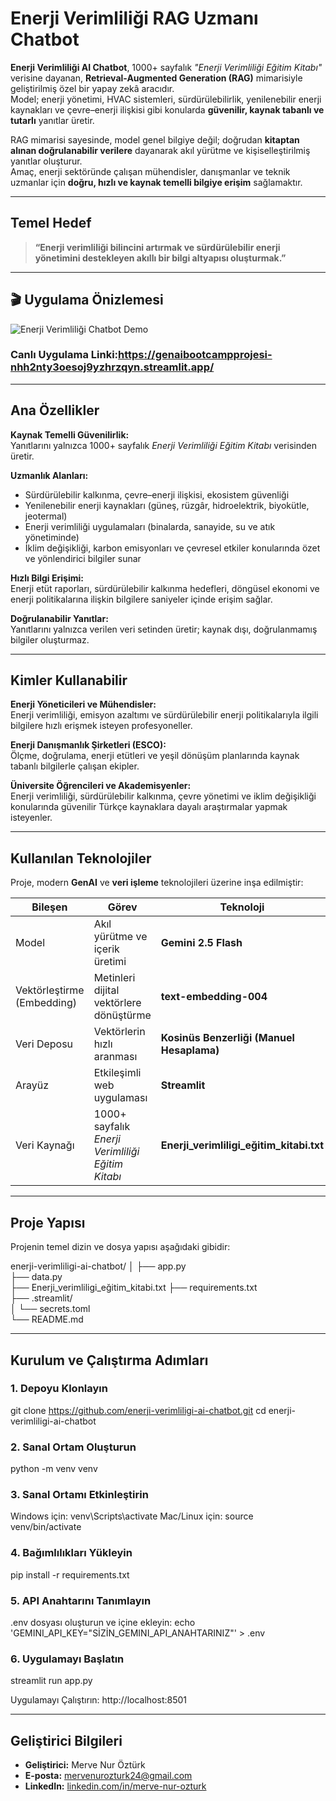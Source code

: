 # Enerji Verimliliği RAG Uzmanı Chatbot

**Enerji Verimliliği AI Chatbot**, 1000+ sayfalık *"Enerji Verimliliği Eğitim Kitabı"* verisine dayanan, **Retrieval-Augmented Generation (RAG)** mimarisiyle geliştirilmiş özel bir yapay zekâ aracıdır.  
Model; enerji yönetimi, HVAC sistemleri, sürdürülebilirlik, yenilenebilir enerji kaynakları ve çevre–enerji ilişkisi gibi konularda **güvenilir, kaynak tabanlı ve tutarlı** yanıtlar üretir.

RAG mimarisi sayesinde, model genel bilgiye değil; doğrudan **kitaptan alınan doğrulanabilir verilere** dayanarak akıl yürütme ve kişiselleştirilmiş yanıtlar oluşturur.  
Amaç, enerji sektöründe çalışan mühendisler, danışmanlar ve teknik uzmanlar için **doğru, hızlı ve kaynak temelli bilgiye erişim** sağlamaktır.

---

## Temel Hedef

> **“Enerji verimliliği bilincini artırmak ve sürdürülebilir enerji yönetimini destekleyen akıllı bir bilgi altyapısı oluşturmak.”**

---
## 🎬 Uygulama Önizlemesi
![Enerji Verimliliği Chatbot Demo](demo.gif)
### Canlı Uygulama Linki:https://genaibootcampprojesi-nhh2nty3oesoj9yzhrzqyn.streamlit.app/

---

## Ana Özellikler

**Kaynak Temelli Güvenilirlik:**  
Yanıtlarını yalnızca 1000+ sayfalık *Enerji Verimliliği Eğitim Kitabı* verisinden üretir.

**Uzmanlık Alanları:**  
- Sürdürülebilir kalkınma, çevre–enerji ilişkisi, ekosistem güvenliği  
- Yenilenebilir enerji kaynakları (güneş, rüzgâr, hidroelektrik, biyokütle, jeotermal)  
- Enerji verimliliği uygulamaları (binalarda, sanayide, su ve atık yönetiminde)  
- İklim değişikliği, karbon emisyonları ve çevresel etkiler konularında özet ve yönlendirici bilgiler sunar  

**Hızlı Bilgi Erişimi:**  
Enerji etüt raporları, sürdürülebilir kalkınma hedefleri, döngüsel ekonomi ve enerji politikalarına ilişkin bilgilere saniyeler içinde erişim sağlar.  

**Doğrulanabilir Yanıtlar:**  
Yanıtlarını yalnızca verilen veri setinden üretir; kaynak dışı, doğrulanmamış bilgiler oluşturmaz.  

---

## Kimler Kullanabilir

**Enerji Yöneticileri ve Mühendisler:**  
Enerji verimliliği, emisyon azaltımı ve sürdürülebilir enerji politikalarıyla ilgili bilgilere hızlı erişmek isteyen profesyoneller.  

**Enerji Danışmanlık Şirketleri (ESCO):**  
Ölçme, doğrulama, enerji etütleri ve yeşil dönüşüm planlarında kaynak tabanlı bilgilerle çalışan ekipler.  

**Üniversite Öğrencileri ve Akademisyenler:**  
Enerji verimliliği, sürdürülebilir kalkınma, çevre yönetimi ve iklim değişikliği konularında güvenilir Türkçe kaynaklara dayalı araştırmalar yapmak isteyenler.

---

## Kullanılan Teknolojiler

Proje, modern **GenAI** ve **veri işleme** teknolojileri üzerine inşa edilmiştir:

| Bileşen | Görev | Teknoloji |
|----------|--------|-----------|
| Model | Akıl yürütme ve içerik üretimi | **Gemini 2.5 Flash** |
| Vektörleştirme (Embedding) | Metinleri dijital vektörlere dönüştürme | **text-embedding-004** |
| Veri Deposu | Vektörlerin hızlı aranması | **Kosinüs Benzerliği (Manuel Hesaplama)** |
| Arayüz | Etkileşimli web uygulaması | **Streamlit** |
| Veri Kaynağı | 1000+ sayfalık *Enerji Verimliliği Eğitim Kitabı* | **Enerji_verimliligi_eğitim_kitabi.txt** |

---

## Proje Yapısı

Projenin temel dizin ve dosya yapısı aşağıdaki gibidir:


enerji-verimliligi-ai-chatbot/
│
├── app.py                         
├── data.py                        
├── Enerji_verimliligi_eğitim_kitabi.txt 
├── requirements.txt              
├── .streamlit/                   
│   └── secrets.toml              
└── README.md                      

---

## Kurulum ve Çalıştırma Adımları

### 1. Depoyu Klonlayın
git clone https://github.com/enerji-verimliligi-ai-chatbot.git
cd enerji-verimliligi-ai-chatbot

### 2. Sanal Ortam Oluşturun
python -m venv venv

### 3. Sanal Ortamı Etkinleştirin
Windows için:
venv\Scripts\activate
Mac/Linux için:
source venv/bin/activate

### 4. Bağımlılıkları Yükleyin
pip install -r requirements.txt

### 5. API Anahtarını Tanımlayın
 .env dosyası oluşturun ve içine ekleyin:
echo 'GEMINI_API_KEY="SİZİN_GEMINI_API_ANAHTARINIZ"' > .env

### 6. Uygulamayı Başlatın
streamlit run app.py

 Uygulamayı Çalıştırın:
 http://localhost:8501

---

## Geliştirici Bilgileri

- **Geliştirici:** Merve Nur Öztürk  
- **E-posta:** [mervenurozturk24@gmail.com](mailto:mervenurozturk24@gmail.com)  
- **LinkedIn:** [linkedin.com/in/merve-nur-ozturk](https://www.linkedin.com/in/merve-nur-ozturk)



